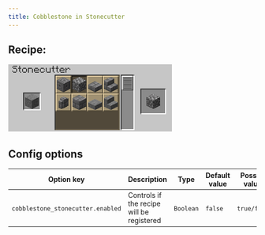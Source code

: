 ```yaml
---
title: Cobblestone in Stonecutter
---
```


## Recipe:
![The Recipe](/img/cobblestone_stonecutter.png)

## Config options

| Option key                        | Description                               | Type      | Default value | Possible values |
|-----------------------------------|-------------------------------------------|-----------|---------------|-----------------|
| `cobblestone_stonecutter.enabled` | Controls if the recipe will be registered | `Boolean` | `false`       | `true/false`    |

<!--## More information-->